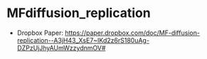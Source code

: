 # MFdiffusion_replication

- Dropbox Paper: https://paper.dropbox.com/doc/MF-diffusion-replication--A3jH43_XsE7~IKd2z6rS180uAg-DZPzUjJhyAUmWzzydnmOV#
